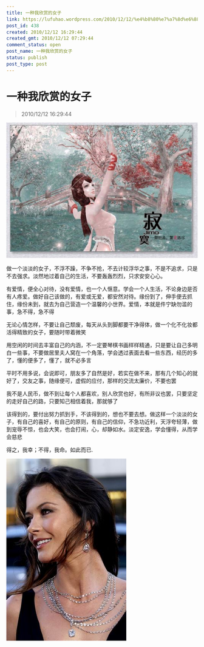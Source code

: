 ```yaml
---
title: 一种我欣赏的女子
link: https://lufuhao.wordpress.com/2010/12/12/%e4%b8%80%e7%a7%8d%e6%88%91%e6%ac%a3%e8%b5%8f%e7%9a%84%e5%a5%b3%e5%ad%90/
post_id: 438
created: 2010/12/12 16:29:44
created_gmt: 2010/12/12 07:29:44
comment_status: open
post_name: 一种我欣赏的女子
status: publish
post_type: post
---
```


# 一种我欣赏的女子

> 2010/12/12 16:29:44

 

![20101212-162944-0001](/assets/images/20101212-162944-0001.jpg)

做一个淡淡的女子，不浮不躁，不争不抢，不去计较浮华之事，不是不追求，只是不去强求。淡然地过着自己的生活，不要轰轰烈烈，只求安安心心。

有爱情，便全心对待，没有爱情，也一个人惬意。学会一个人生活，不论身边是否有人疼爱。做好自己该做的，有爱或无爱，都安然对待。缘份到了，伸手便去抓住，缘份未到，就去为自己营造一个温馨的小世界。爱情，本就是件宁缺勿滥的事，急不得，急不得

无论心情怎样，不要让自己颓废，每天从头到脚都要干净得体，做一个化不化妆都活得精致的女子，要随时带着微笑

用空闲的时间去丰富自己的内涵，不一定要琴棋书画样样精通，只是要让自己多明白一些事，不要做居里夫人窝在一个角落，学会透过表面去看一些东西，经历的多了，懂的便多了，懂了，就不必多言

平时不用多说，会说即可，朋友多了自然是好，若实在做不来，那有几个知心的就好了，交友之事，随缘便可，虚假的应付，那样的交流太廉价，不要也罢

我不是人民币，做不到让每个人都喜欢，别人欣赏也好，有所非议也罢，只要坚定的走好自己的路，只要知己相信着我，那就够了

该得到的，要付出努力抓到手，不该得到的，想也不要去想。做这样一个淡淡的女子，有自己的喜好，有自己的原则，有自己的信仰，不急功近利，天浮夸轻薄，做到宠辱不惊，也会大笑，也会打闹，心，却静如水。淡定安逸，学会懂得，从而学会慈悲

得之，我幸；不得，我命。如此而已.

![20101212-162944-0002](/assets/images/20101212-162944-0002.jpg)
